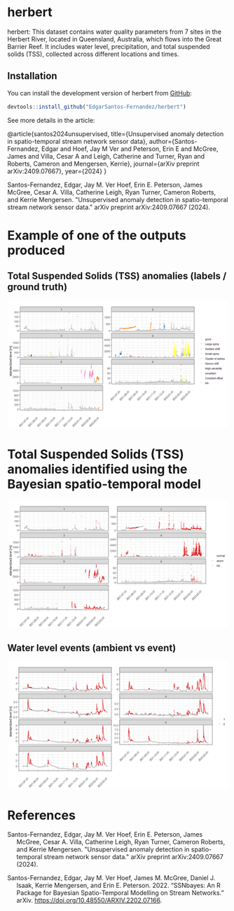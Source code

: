 # herbert

<!-- badges: start -->
<!-- badges: end -->

herbert: This dataset contains water quality parameters from 7 sites in the Herbert River, located in Queensland, Australia, which flows into the Great Barrier Reef. It includes water level, precipitation, and total suspended solids (TSS), collected across different locations and times.

## Installation

You can install the development version of herbert from [GitHub](https://github.com/):


``` r
devtools::install_github("EdgarSantos-Fernandez/herbert")
```

See more details in the article:

@article{santos2024unsupervised,
  title={Unsupervised anomaly detection in spatio-temporal stream network sensor data},
  author={Santos-Fernandez, Edgar and Hoef, Jay M Ver and Peterson, Erin E and McGree, James and Villa, Cesar A and Leigh, Catherine and Turner, Ryan and Roberts, Cameron and Mengersen, Kerrie},
  journal={arXiv preprint arXiv:2409.07667},
  year={2024}
}

Santos-Fernandez, Edgar, Jay M. Ver Hoef, Erin E. Peterson, James McGree, Cesar A. Villa, Catherine Leigh, Ryan Turner, Cameron Roberts, and Kerrie Mengersen. "Unsupervised anomaly detection in spatio-temporal stream network sensor data." arXiv preprint arXiv:2409.07667 (2024).



# Example of one of the outputs produced


## Total Suspended Solids (TSS) anomalies (labels / ground truth)

![Alt Text](man/figures/tss_anom.png)


# Total Suspended Solids (TSS) anomalies identified using the Bayesian spatio-temporal model

![Alt Text](man/figures/tss_preds.png)


## Water level events (ambient vs event)

![Alt Text](man/figures/level.png)


# References

<div id="refs" class="references csl-bib-body hanging-indent">

<div id="ref-ssnbayesArxiv" class="csl-entry">


Santos-Fernandez, Edgar, Jay M. Ver Hoef, Erin E. Peterson, James McGree, Cesar A. Villa, Catherine Leigh, Ryan Turner, Cameron Roberts, and Kerrie Mengersen. "Unsupervised anomaly detection in spatio-temporal stream network sensor data." arXiv preprint arXiv:2409.07667 (2024).

Santos-Fernandez, Edgar, Jay M. Ver Hoef, James M. McGree, Daniel J.
Isaak, Kerrie Mengersen, and Erin E. Peterson. 2022. “SSNbayes: An R
Package for Bayesian Spatio-Temporal Modelling on Stream Networks.”
arXiv. <https://doi.org/10.48550/ARXIV.2202.07166>.

</div>
